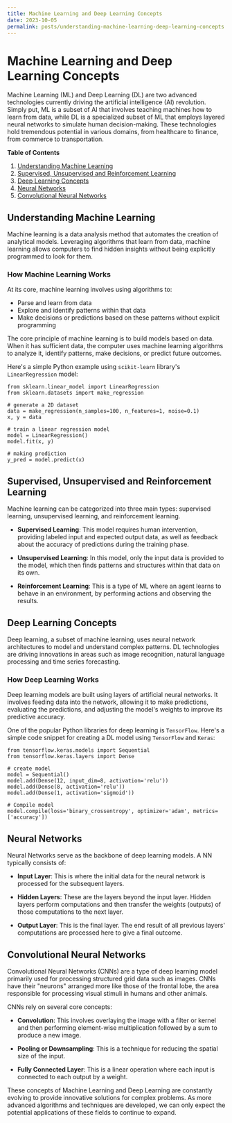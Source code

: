 ```yaml
---
title: Machine Learning and Deep Learning Concepts
date: 2023-10-05
permalink: posts/understanding-machine-learning-deep-learning-concepts
---
```


# Machine Learning and Deep Learning Concepts

Machine Learning (ML) and Deep Learning (DL) are two advanced technologies currently driving the artificial intelligence (AI) revolution. Simply put, ML is a subset of AI that involves teaching machines how to learn from data, while DL is a specialized subset of ML that employs layered neural networks to simulate human decision-making. These technologies hold tremendous potential in various domains, from healthcare to finance, from commerce to transportation.

**Table of Contents**

1. [Understanding Machine Learning](#Understanding-Machine-Learning)
2. [Supervised, Unsupervised and Reinforcement Learning](#Supervised,-Unsupervised-and-Reinforcement-Learning)
3. [Deep Learning Concepts](#Deep-Learning-Concepts)
4. [Neural Networks](#Neural-Networks)
5. [Convolutional Neural Networks](#Convolutional-Neural-Networks)

## Understanding Machine Learning

Machine learning is a data analysis method that automates the creation of analytical models. Leveraging algorithms that learn from data, machine learning allows computers to find hidden insights without being explicitly programmed to look for them.

### How Machine Learning Works

At its core, machine learning involves using algorithms to:

- Parse and learn from data
- Explore and identify patterns within that data
- Make decisions or predictions based on these patterns without explicit programming

The core principle of machine learning is to build models based on data. When it has sufficient data, the computer uses machine learning algorithms to analyze it, identify patterns, make decisions, or predict future outcomes.

Here's a simple Python example using `scikit-learn` library's `LinearRegression` model:

```
from sklearn.linear_model import LinearRegression
from sklearn.datasets import make_regression

# generate a 2D dataset
data = make_regression(n_samples=100, n_features=1, noise=0.1)
x, y = data

# train a linear regression model
model = LinearRegression()
model.fit(x, y)

# making prediction
y_pred = model.predict(x)
```

## Supervised, Unsupervised and Reinforcement Learning

Machine learning can be categorized into three main types: supervised learning, unsupervised learning, and reinforcement learning.

- **Supervised Learning**: This model requires human intervention, providing labeled input and expected output data, as well as feedback about the accuracy of predictions during the training phase.

- **Unsupervised Learning**: In this model, only the input data is provided to the model, which then finds patterns and structures within that data on its own.

- **Reinforcement Learning**: This is a type of ML where an agent learns to behave in an environment, by performing actions and observing the results.

## Deep Learning Concepts

Deep learning, a subset of machine learning, uses neural network architectures to model and understand complex patterns. DL technologies are driving innovations in areas such as image recognition, natural language processing and time series forecasting.

### How Deep Learning Works

Deep learning models are built using layers of artificial neural networks. It involves feeding data into the network, allowing it to make predictions, evaluating the predictions, and adjusting the model's weights to improve its predictive accuracy.

One of the popular Python libraries for deep learning is `TensorFlow`. Here's a simple code snippet for creating a DL model using `TensorFlow` and `Keras`:

```
from tensorflow.keras.models import Sequential
from tensorflow.keras.layers import Dense

# create model
model = Sequential()
model.add(Dense(12, input_dim=8, activation='relu'))
model.add(Dense(8, activation='relu'))
model.add(Dense(1, activation='sigmoid'))

# Compile model
model.compile(loss='binary_crossentropy', optimizer='adam', metrics=['accuracy'])
```

## Neural Networks

Neural Networks serve as the backbone of deep learning models. A NN typically consists of:

- **Input Layer**: This is where the initial data for the neural network is processed for the subsequent layers.

- **Hidden Layers**: These are the layers beyond the input layer. Hidden layers perform computations and then transfer the weights (outputs) of those computations to the next layer.

- **Output Layer**: This is the final layer. The end result of all previous layers' computations are processed here to give a final outcome.

## Convolutional Neural Networks

Convolutional Neural Networks (CNNs) are a type of deep learning model primarily used for processing structured grid data such as images. CNNs have their "neurons" arranged more like those of the frontal lobe, the area responsible for processing visual stimuli in humans and other animals.

CNNs rely on several core concepts:

- **Convolution**: This involves overlaying the image with a filter or kernel and then performing element-wise multiplication followed by a sum to produce a new image.

- **Pooling or Downsampling**: This is a technique for reducing the spatial size of the input.

- **Fully Connected Layer**: This is a linear operation where each input is connected to each output by a weight.

These concepts of Machine Learning and Deep Learning are constantly evolving to provide innovative solutions for complex problems. As more advanced algorithms and techniques are developed, we can only expect the potential applications of these fields to continue to expand.
